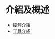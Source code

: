 # 介紹及概述

* [硬體介紹](articles/Introduction/Hardware_Introduction.md)
* [工具介紹](articles/Introduction/Tool_Introduction.md)